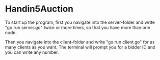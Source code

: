 # Handin5Auction
To start up the program, first you navigate into the server-folder and write "go run server.go" twice or more times, so that you have more than one node.

Then you navigate into the client-folder and write "go run client.go" for as many clients as you want. The terminal will prompt you for a bidder ID and you can write any number.